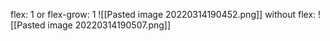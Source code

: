 flex: 1 or flex-grow: 1
![[Pasted image 20220314190452.png]]
without flex:
![[Pasted image 20220314190507.png]]